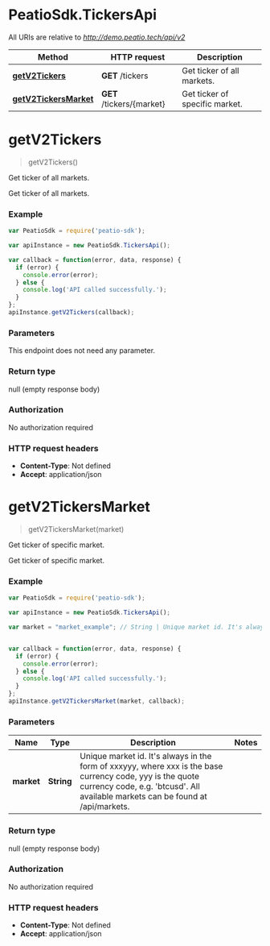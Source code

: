 # PeatioSdk.TickersApi

All URIs are relative to *http://demo.peatio.tech/api/v2*

Method | HTTP request | Description
------------- | ------------- | -------------
[**getV2Tickers**](TickersApi.md#getV2Tickers) | **GET** /tickers | Get ticker of all markets.
[**getV2TickersMarket**](TickersApi.md#getV2TickersMarket) | **GET** /tickers/{market} | Get ticker of specific market.


<a name="getV2Tickers"></a>
# **getV2Tickers**
> getV2Tickers()

Get ticker of all markets.

Get ticker of all markets.

### Example
```javascript
var PeatioSdk = require('peatio-sdk');

var apiInstance = new PeatioSdk.TickersApi();

var callback = function(error, data, response) {
  if (error) {
    console.error(error);
  } else {
    console.log('API called successfully.');
  }
};
apiInstance.getV2Tickers(callback);
```

### Parameters
This endpoint does not need any parameter.

### Return type

null (empty response body)

### Authorization

No authorization required

### HTTP request headers

 - **Content-Type**: Not defined
 - **Accept**: application/json

<a name="getV2TickersMarket"></a>
# **getV2TickersMarket**
> getV2TickersMarket(market)

Get ticker of specific market.

Get ticker of specific market.

### Example
```javascript
var PeatioSdk = require('peatio-sdk');

var apiInstance = new PeatioSdk.TickersApi();

var market = "market_example"; // String | Unique market id. It's always in the form of xxxyyy, where xxx is the base currency code, yyy is the quote currency code, e.g. 'btcusd'. All available markets can be found at /api/markets.


var callback = function(error, data, response) {
  if (error) {
    console.error(error);
  } else {
    console.log('API called successfully.');
  }
};
apiInstance.getV2TickersMarket(market, callback);
```

### Parameters

Name | Type | Description  | Notes
------------- | ------------- | ------------- | -------------
 **market** | **String**| Unique market id. It&#39;s always in the form of xxxyyy, where xxx is the base currency code, yyy is the quote currency code, e.g. &#39;btcusd&#39;. All available markets can be found at /api/markets. | 

### Return type

null (empty response body)

### Authorization

No authorization required

### HTTP request headers

 - **Content-Type**: Not defined
 - **Accept**: application/json


